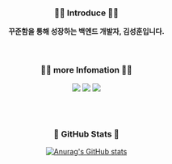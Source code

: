 <div align="center">
  <h3>👋🏻 Introduce 👋🏻</h3>
  <strong>꾸준함을 통해 성장하는 백엔드 개발자, 김성훈입니다.</strong>
</div>

<br />
<br />

<h3 align="center">🙋‍♂️ more Infomation 🙋‍♂️</h3>
<p align="center">
<a href="https://ksh-coding.tistory.com/" target="_blank"><img src="https://img.shields.io/badge/Tistory-000000?style=flat-square&logo=Tistory&logoColor=white"/></a>
<img src="https://img.shields.io/badge/ohk9134@naver.com-03C75A?style=flat-square&logo=Naver&logoColor=white"/> 
<img src="https://img.shields.io/badge/ohk9133@gmail.com-EA4335?style=flat-square&logo=Gmail&logoColor=white"/>
</p>
  
<br />
<br />

<!--
<div align=center> 
  <h3 align="center"> 💡 Algorithm Practice 💡 </h3>
  
[![Solved.ac 프로필](http://mazassumnida.wtf/api/v2/generate_badge?boj=ohk9134)](https://solved.ac/ohk9134)
  
</div>

<br />
-->

<div align=center> 
   <h3 align="center"> 🔎 GitHub Stats 🔎 </h3>
  
[![Anurag's GitHub stats](https://github-readme-stats.vercel.app/api?username=sh111-coder&theme=vue)](https://github.com/anuraghazra/github-readme-stats)

</div>


<!---
KSH-beginner/KSH-beginner is a ✨ special ✨ repository because its `README.md` (this file) appears on your GitHub profile.
You can click the Preview link to take a look at your changes.
--->
